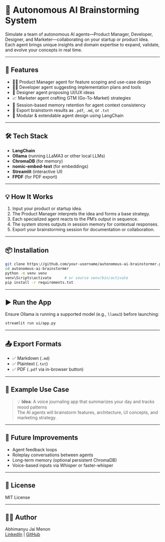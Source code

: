 # 🧠 Autonomous AI Brainstorming System

Simulate a team of autonomous AI agents—Product Manager, Developer, Designer, and Marketer—collaborating on your startup or product idea. Each agent brings unique insights and domain expertise to expand, validate, and evolve your concepts in real time.

---

## 🚀 Features

- 🧑‍💼 Product Manager agent for feature scoping and use-case design
- 👨‍💻 Developer agent suggesting implementation plans and tools
- 🎨 Designer agent proposing UI/UX ideas
- 📈 Marketer agent crafting GTM (Go-To-Market) strategies
- 💾 Session-based memory retention for agent context consistency
- 📄 Export brainstorm results as `.pdf`, `.md`, or `.txt`
- 🔁 Modular & extendable agent design using LangChain

---

## 🛠️ Tech Stack

- **LangChain**
- **Ollama** (running LLaMA3 or other local LLMs)
- **ChromaDB** (for memory)
- **nomic-embed-text** (for embeddings)
- **Streamlit** (interactive UI)
- **FPDF** (for PDF export)

---

## 💡 How It Works

1. Input your product or startup idea.
2. The Product Manager interprets the idea and forms a base strategy.
3. Each specialized agent reacts to the PM’s output in sequence.
4. The system stores outputs in session memory for contextual responses.
5. Export your brainstorming session for documentation or collaboration.

---

## 📦 Installation

```bash
git clone https://github.com/your-username/autonomous-ai-brainstormer.git
cd autonomous-ai-brainstormer
python -m venv venv
venv\Scripts\activate      # or source venv/bin/activate
pip install -r requirements.txt
```

---

## ▶️ Run the App

Ensure Ollama is running a supported model (e.g., `llama3`) before launching:

```bash
streamlit run ui/app.py
```

---

## 📤 Export Formats

- ✅ Markdown (`.md`)
- ✅ Plaintext (`.txt`)
- ✅ PDF (`.pdf` via in-browser button)

---

## 🧠 Example Use Case

> 💡 **Idea**: A voice journaling app that summarizes your day and tracks mood patterns  
> The AI agents will brainstorm features, architecture, UI concepts, and marketing strategy.

---

## 🧰 Future Improvements

- Agent feedback loops
- Roleplay conversations between agents
- Long-term memory (optional persistent ChromaDB)
- Voice-based inputs via Whisper or faster-whisper

---

## 📃 License

MIT License

---

## 🙋‍♂️ Author

Abhimanyu Jai Menon  
[LinkedIn](https://www.linkedin.com/in/abhimanyujaimenon/) | [GitHub](https://github.com/AbhimanyuJaiMenon)
